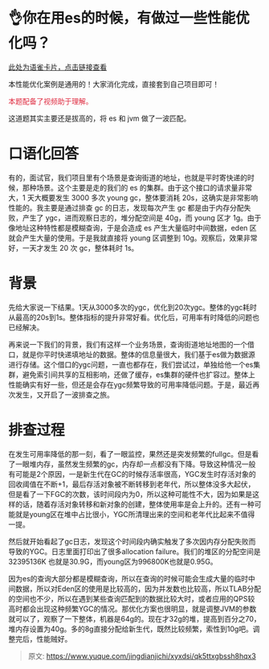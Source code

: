 # 👌你在用es的时候，有做过一些性能优化吗？

[此处为语雀卡片，点击链接查看](https://www.yuque.com/jingdianjichi/xyxdsi/qk5ttxgbssh8hqx3#XoNOO)

本性能优化案例是通用的！大家消化完成，直接套到自己项目即可！

<font style="color:#DF2A3F;">本题配备了视频助于理解。</font>

这道题其实主要还是拔高的，将 es 和 jvm 做了一波匹配。

# 口语化回答
有的，面试官，我们项目里有个场景是查询街道的地址，也就是平时寄快递的时候，那种场景。这个主要是走的我们的 es 的集群。由于这个接口的请求量非常大，1 天大概要发生 3000 多次 young gc，整体要消耗 20s，这确实是非常影响性能的。我主要是通过排查 gc 的日志，发现每次产生 gc 都是由于内存分配失败，产生了 ygc，进而观察日志的，堆分配空间是 40g，而 young 区才 1g。由于像地址这种特性都是模糊查询，于是会造成 es 产生大量临时中间数据，eden 区就会产生大量的使用。于是我就直接将 young 区调整到 10g。观察后，效果非常好，一天才发生 20 次 gc，整体耗时 1s。

# 背景
先给大家说一下结果。1天从3000多次的ygc，优化到20次ygc。整体的ygc耗时从最高的20s到1s。整体指标的提升非常好看。优化后，可用率有时降低的问题也已经解决。

再来说一下我们的背景，我们有这样一个业务场景，查询街道地址地图的一个借口，就是你平时快递填地址的数据。整体的信息量很大，我们基于es做为数据源进行存储。这个借口的ygc问题，一直也都存在，我们尝试过，单独给他一个es集群，避免索引间共享的互相影响，还做了缓存，es集群的硬件也扩容过。整体上性能确实有好一些，但还是会存在ygc频繁导致的可用率降低问题。于是，最近再次发生，又开启了一波排查之旅。

# 排查过程
在发生可用率降低的那一刻，看了一眼监控，果然还是突发频繁的fullgc。但是看了一眼堆内存，虽然发生频繁的gc，内存却一点都没有下降。导致这种情况一般有可能是2个原因，一是新生代在GC的时候存活率很高，YGC发生时存活对象的回收阈值在不断+1，最后存活对象被不断转移到老年代，所以整体没多大起伏，但是看了一下FGC的次数，该时间段内为0，所以这种可能性不大，因为如果是这样的话，随着存活对象转移和新对象的创建，整体使用率是会上升的。还有一种可能就是young区在堆中占比很小，YGC所清理出来的空间和老年代比起来不值得一提。

然后就开始看起了gc日志，发现这个时间段内确实触发了多次因内存分配失败而导致的YGC。日志里面打印出了很多allocation failure。我们的堆区的分配空间是32395136K 也就是30.9G，而young区为996800K也就是0.95G。

因为es的查询大部分都是模糊查询，所以在查询的时候可能会生成大量的临时中间数据，所以对Eden区的使用是比较高的，因为并发数也比较高，所以TLAB分配的空间也不少，所以在遇到某些查询匹配到的数据比较大时，或者应用的QPS较高时都会出现这种频繁YGC的情况。那优化方案也很明显，就是调整JVM的参数就可以了，观察了一下整体，机器是64g的。现在才32g的堆，提高到百分之70，堆内存设置为40g。多的8g直接分配给新生代，既然比较频繁，索性到10g吧。调整完后，性能贼好。



> 原文: <https://www.yuque.com/jingdianjichi/xyxdsi/qk5ttxgbssh8hqx3>